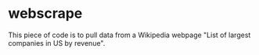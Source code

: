 # webscrape
This piece of code is to pull data from a Wikipedia webpage "List of largest companies in US by revenue".
